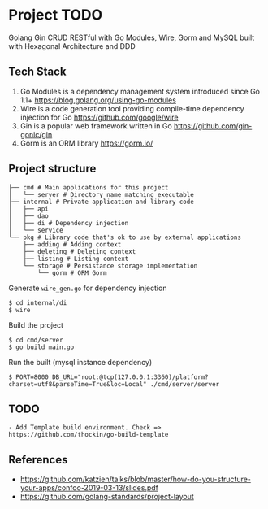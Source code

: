 # Project TODO

Golang Gin CRUD RESTful with Go Modules, Wire, Gorm and MySQL built with Hexagonal Architecture and DDD

## Tech Stack

1. Go Modules is a dependency management system introduced since Go 1.1+ https://blog.golang.org/using-go-modules
2. Wire is a code generation tool providing compile-time dependency injection for Go https://github.com/google/wire
3. Gin is a popular web framework written in Go https://github.com/gin-gonic/gin
4. Gorm is an ORM library https://gorm.io/

## Project structure 

```
├── cmd # Main applications for this project 
│   └── server # Directory name matching executable
├── internal # Private application and library code
│   ├── api 
│   ├── dao
│   ├── di # Dependency injection
│   └── service
└── pkg # Library code that's ok to use by external applications
    ├── adding # Adding context
    ├── deleting # Deleting context
    ├── listing # Listing context
    └── storage # Persistance storage implementation
        └── gorm # ORM Gorm
```

Generate `wire_gen.go` for dependency injection

```
$ cd internal/di
$ wire
```

Build the project

```
$ cd cmd/server
$ go build main.go
```

Run the built (mysql instance dependency)
```
$ PORT=8000 DB_URL="root:@tcp(127.0.0.1:3360)/platform?charset=utf8&parseTime=True&loc=Local" ./cmd/server/server
```

## TODO

    - Add Template build environment. Check => https://github.com/thockin/go-build-template

## References

* https://github.com/katzien/talks/blob/master/how-do-you-structure-your-apps/confoo-2019-03-13/slides.pdf 
* https://github.com/golang-standards/project-layout
